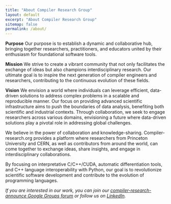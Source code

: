 ```yaml
---
title: "About Compiler Research Group"
layout: default
excerpt: "About Compiler Research Group"
sitemap: false
permalink: /about/
---
```


<b>Purpose</b> Our purpose is to establish a dynamic and collaborative hub,
bringing together researchers, practitioners, and educators united by their
enthusiasm for foundational software tools. 

<b>Mission</b> We strive to create a vibrant community that not only facilitates the
exchange of ideas but also champions interdisciplinary research. Our ultimate
goal is to inspire the next generation of compiler engineers and researchers,
contributing to the continuous evolution of these fields.

<b>Vision</b> We envision a world where individuals can leverage efficient,
data-driven solutions to address complex problems in a scalable and reproducible
manner. Our focus on providing advanced scientific infrastructure aims to push
the boundaries of data analysis, benefiting both scientific and industrial
contexts. Through collaboration, we seek to engage researchers across various
domains, envisioning a future where data-driven solutions play a pivotal role
in addressing global challenges.

We believe in the power of collaboration and knowledge-sharing.
Compiler-research.org provides a platform where researchers from Princeton
University and CERN, as well as contributors from around the world, can come
together to exchange ideas, share insights, and engage in interdisciplinary
collaborations. 

By focusing on interpretative C/C++/CUDA, automatic differentiation tools, and
C++ language interoperability with Python, our goal is to revolutionize
scientific software development and contribute to the evolution of programming
languages.

<i>If you are interested in our work, you can join our
[compiler-research-announce Google Groups forum](https://groups.google.com/g/compiler-research-announce)
or follow us on [LinkedIn](https://www.linkedin.com/groups/9579649/).</i>